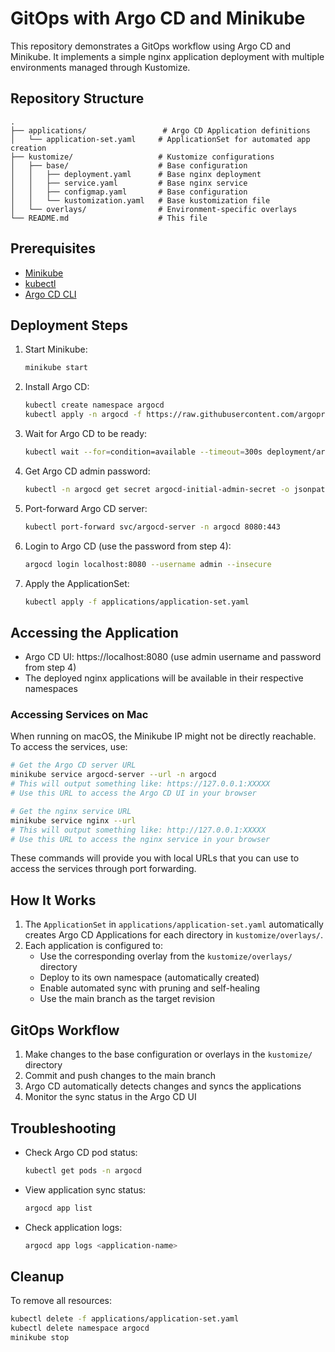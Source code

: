 # GitOps with Argo CD and Minikube

This repository demonstrates a GitOps workflow using Argo CD and Minikube. It implements a simple nginx application deployment with multiple environments managed through Kustomize.

## Repository Structure

```
.
├── applications/                 # Argo CD Application definitions
│   └── application-set.yaml     # ApplicationSet for automated app creation
├── kustomize/                   # Kustomize configurations
│   ├── base/                    # Base configuration
│   │   ├── deployment.yaml      # Base nginx deployment
│   │   ├── service.yaml         # Base nginx service
│   │   ├── configmap.yaml       # Base configuration
│   │   └── kustomization.yaml   # Base kustomization file
│   └── overlays/                # Environment-specific overlays
└── README.md                    # This file
```

## Prerequisites

- [Minikube](https://minikube.sigs.k8s.io/docs/start/)
- [kubectl](https://kubernetes.io/docs/tasks/tools/)
- [Argo CD CLI](https://argo-cd.readthedocs.io/en/stable/cli_installation/)

## Deployment Steps

1. Start Minikube:
   ```bash
   minikube start
   ```

2. Install Argo CD:
   ```bash
   kubectl create namespace argocd
   kubectl apply -n argocd -f https://raw.githubusercontent.com/argoproj/argo-cd/stable/manifests/install.yaml
   ```

3. Wait for Argo CD to be ready:
   ```bash
   kubectl wait --for=condition=available --timeout=300s deployment/argocd-server -n argocd
   ```

4. Get Argo CD admin password:
   ```bash
   kubectl -n argocd get secret argocd-initial-admin-secret -o jsonpath="{.data.password}" | base64 -d
   ```

5. Port-forward Argo CD server:
   ```bash
   kubectl port-forward svc/argocd-server -n argocd 8080:443
   ```

6. Login to Argo CD (use the password from step 4):
   ```bash
   argocd login localhost:8080 --username admin --insecure
   ```

7. Apply the ApplicationSet:
   ```bash
   kubectl apply -f applications/application-set.yaml
   ```

## Accessing the Application

- Argo CD UI: https://localhost:8080 (use admin username and password from step 4)
- The deployed nginx applications will be available in their respective namespaces

### Accessing Services on Mac

When running on macOS, the Minikube IP might not be directly reachable. To access the services, use:

```bash
# Get the Argo CD server URL
minikube service argocd-server --url -n argocd
# This will output something like: https://127.0.0.1:XXXXX
# Use this URL to access the Argo CD UI in your browser

# Get the nginx service URL
minikube service nginx --url
# This will output something like: http://127.0.0.1:XXXXX
# Use this URL to access the nginx service in your browser
```

These commands will provide you with local URLs that you can use to access the services through port forwarding.

## How It Works

1. The `ApplicationSet` in `applications/application-set.yaml` automatically creates Argo CD Applications for each directory in `kustomize/overlays/`.
2. Each application is configured to:
   - Use the corresponding overlay from the `kustomize/overlays/` directory
   - Deploy to its own namespace (automatically created)
   - Enable automated sync with pruning and self-healing
   - Use the main branch as the target revision

## GitOps Workflow

1. Make changes to the base configuration or overlays in the `kustomize/` directory
2. Commit and push changes to the main branch
3. Argo CD automatically detects changes and syncs the applications
4. Monitor the sync status in the Argo CD UI

## Troubleshooting

- Check Argo CD pod status:
  ```bash
  kubectl get pods -n argocd
  ```
- View application sync status:
  ```bash
  argocd app list
  ```
- Check application logs:
  ```bash
  argocd app logs <application-name>
  ```

## Cleanup

To remove all resources:
```bash
kubectl delete -f applications/application-set.yaml
kubectl delete namespace argocd
minikube stop
```